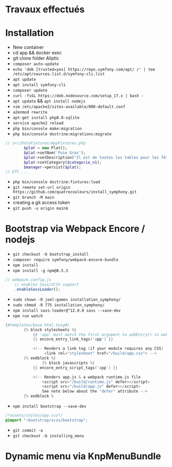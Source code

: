 # Travaux effectués

# Installation

- New container
- cd app && docker exec
- git clone folder Aliptic
- `composer auto-update`
- `echo 'deb [trusted=yes] https://repo.symfony.com/apt/ /' | tee /etc/apt/sources.list.d/symfony-cli.list`
- `apt update`
- `apt install symfony-cli`
- `composer update`
- `curl -fsSL https://deb.nodesource.com/setup_17.x | bash -`
- `apt update` && `apt install nodejs`
- `vim /etc/apache2/sites-available/000-default.conf`
- `a2enmod rewrite`
- `apt-get install php8.0-sqlite`
- `service apache2 reload`
- `php bin/console make:migration`
- `php bin/console doctrine:migrations:migrate`

```php
// src/DataFixtures/AppFixtures.php
        $plat = new Plat();
        $plat->setNom('Foie Gras');
        $plat->setDescription("Il est de toutes les tables pour les fêtes de fin d’année. Même si le monde associe cette spécialité à la France, la tradition du gavage d’oie remonte à l’Antiquité. Sur un pain brioché avec un peu de confit d’oignons ou de la confiture de figue, vous dégusterez le foie gras de façon idéale.");
        $plat->setCategory($categorie_n1);
        $manager->persist($plat);
// ETC ...
```

- `php bin/console doctrine:fixtures:load`
- `git remote set-url origin https://github.com/quatrecouleurs/install_symphony.git`
- `git branch -M main`
- creating a git access token
- `git push -u origin main`s

# Bootstrap via Webpack Encore / nodejs

- `git checkout -b bootstrap_install`
- `composer require symfony/webpack-encore-bundle`
- `npm install`
- `npm install -g npm@8.5.3`

```js
// webpack.config.js
    // enables Sass/SCSS support
    .enableSassLoader();
```

- `sudo chown -R joel:games installation_symphony/`
- `sudo chmod -R 775 installation_symphony/`
- `npm install sass-loader@^12.0.0 sass --save-dev`
- `npm run watch`

```s
{#templates/base.html.twig#}
        {% block stylesheets %}
            {# 'app' must match the first argument to addEntry() in webpack.config.js #}
            {{ encore_entry_link_tags('app') }}

            <!-- Renders a link tag (if your module requires any CSS)
                 <link rel="stylesheet" href="/build/app.css"> -->
        {% endblock %}
                {% block javascripts %}
            {{ encore_entry_script_tags('app') }}

            <!-- Renders app.js & a webpack runtime.js file
                <script src="/build/runtime.js" defer></script>
                <script src="/build/app.js" defer></script>
                See note below about the "defer" attribute -->
        {% endblock %
```

- `npm install bootstrap --save-dev`

```css
/*assets/styles/app.css*/
@import "~bootstrap/scss/bootstrap";
```

- `git commit -a`
- `git checkout -b installing_menu`

# Dynamic menu via KnpMenuBundle
